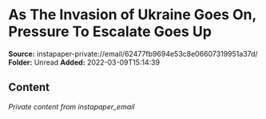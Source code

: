 # As The Invasion of Ukraine Goes On, Pressure To Escalate Goes Up

**Source:** instapaper-private://email/62477fb9694e53c8e06607319951a37d/
**Folder:** Unread
**Added:** 2022-03-09T15:14:39




## Content
*Private content from instapaper_email*
